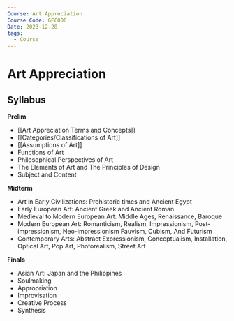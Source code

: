```yaml
---
Course: Art Appreciation
Course Code: GEC006
Date: 2023-12-28
tags:
  - Course
---
```

# Art Appreciation
## Syllabus
**Prelim**
- [[Art Appreciation Terms and Concepts]]
- [[Categories/Classifications of Art]]
- [[Assumptions of Art]]
- Functions of Art
- Philosophical Perspectives of Art
- The Elements of Art and The Principles of Design
- Subject and Content

**Midterm**
- Art in Early Civilizations: Prehistoric times and Ancient Egypt  
- Early European Art: Ancient Greek and Ancient Roman  
- Medieval to Modern European Art: Middle Ages, Renaissance, Baroque  
- Modern European Art: Romanticism, Realism, Impressionism, Post-impressionism, Neo-impressionism Fauvism,  Cubism, And Futurism  
- Contemporary Arts: Abstract Expressionism, Conceptualism, Installation, Optical Art, Pop Art, Photorealism, Street Art

**Finals**
- Asian Art: Japan and the Philippines  
- Soulmaking  
- Appropriation  
- Improvisation  
- Creative Process  
- Synthesis